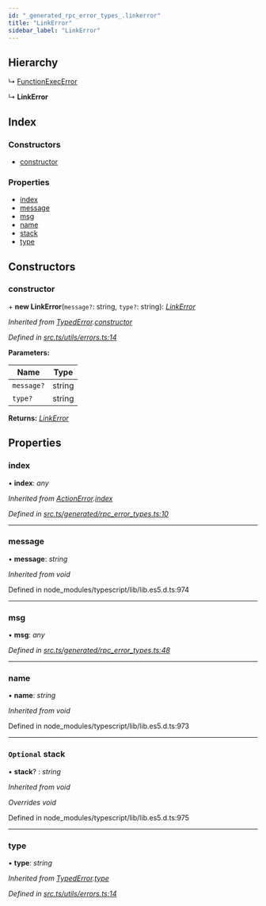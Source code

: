 ```yaml
---
id: "_generated_rpc_error_types_.linkerror"
title: "LinkError"
sidebar_label: "LinkError"
---
```


## Hierarchy

  ↳ [FunctionExecError](_generated_rpc_error_types_.functionexecerror.md)

  ↳ **LinkError**

## Index

### Constructors

* [constructor](_generated_rpc_error_types_.linkerror.md#constructor)

### Properties

* [index](_generated_rpc_error_types_.linkerror.md#index)
* [message](_generated_rpc_error_types_.linkerror.md#message)
* [msg](_generated_rpc_error_types_.linkerror.md#msg)
* [name](_generated_rpc_error_types_.linkerror.md#name)
* [stack](_generated_rpc_error_types_.linkerror.md#optional-stack)
* [type](_generated_rpc_error_types_.linkerror.md#type)

## Constructors

###  constructor

\+ **new LinkError**(`message?`: string, `type?`: string): *[LinkError](_generated_rpc_error_types_.linkerror.md)*

*Inherited from [TypedError](_utils_errors_.typederror.md).[constructor](_utils_errors_.typederror.md#constructor)*

*Defined in [src.ts/utils/errors.ts:14](https://github.com/nearprotocol/nearlib/blob/36a8ddc/src.ts/utils/errors.ts#L14)*

**Parameters:**

Name | Type |
------ | ------ |
`message?` | string |
`type?` | string |

**Returns:** *[LinkError](_generated_rpc_error_types_.linkerror.md)*

## Properties

###  index

• **index**: *any*

*Inherited from [ActionError](_generated_rpc_error_types_.actionerror.md).[index](_generated_rpc_error_types_.actionerror.md#index)*

*Defined in [src.ts/generated/rpc_error_types.ts:10](https://github.com/nearprotocol/nearlib/blob/36a8ddc/src.ts/generated/rpc_error_types.ts#L10)*

___

###  message

• **message**: *string*

*Inherited from void*

Defined in node_modules/typescript/lib/lib.es5.d.ts:974

___

###  msg

• **msg**: *any*

*Defined in [src.ts/generated/rpc_error_types.ts:48](https://github.com/nearprotocol/nearlib/blob/36a8ddc/src.ts/generated/rpc_error_types.ts#L48)*

___

###  name

• **name**: *string*

*Inherited from void*

Defined in node_modules/typescript/lib/lib.es5.d.ts:973

___

### `Optional` stack

• **stack**? : *string*

*Inherited from void*

*Overrides void*

Defined in node_modules/typescript/lib/lib.es5.d.ts:975

___

###  type

• **type**: *string*

*Inherited from [TypedError](_utils_errors_.typederror.md).[type](_utils_errors_.typederror.md#type)*

*Defined in [src.ts/utils/errors.ts:14](https://github.com/nearprotocol/nearlib/blob/36a8ddc/src.ts/utils/errors.ts#L14)*
